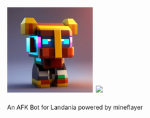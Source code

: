 # <img float="left" src="AFKBoomLogo.jpg" width="200" height="200"/> <img float="right" src="AFKBoomText.jpg" height="200"/>
An AFK Bot for Landania powered by mineflayer

